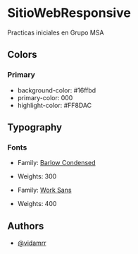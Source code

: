 # SitioWebResponsive
Practicas iniciales en Grupo MSA

## Colors

### Primary

- background-color: #16ffbd
- primary-color: 000
- highlight-color: #FF8DAC

## Typography

### Fonts

- Family: [Barlow Condensed](https://fonts.google.com/specimen/Barlow+Condensed)
- Weights: 300

- Family: [Work Sans](https://fonts.google.com/specimen/Work+Sans)
- Weights: 400

## Authors
- [@vidamrr](https://github.com/marcosrivasr?tab=repositories)